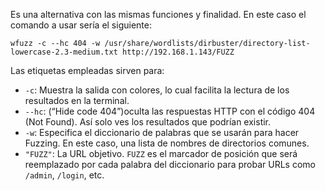  Es una alternativa con las mismas funciones y finalidad. En este caso el comando a usar sería el siguiente:

````
wfuzz -c --hc 404 -w /usr/share/wordlists/dirbuster/directory-list-lowercase-2.3-medium.txt http://192.168.1.143/FUZZ
`````

Las etiquetas empleadas sirven para:
- ``-c``: Muestra la salida con colores, lo cual facilita la lectura de los resultados en la terminal.
- ``--hc``: (“Hide code 404”)oculta las respuestas HTTP con el código 404 (Not Found). Así solo ves los resultados que podrían existir.
- ``-w``: Especifica el diccionario de palabras que se usarán para hacer Fuzzing. En este caso, una lista de nombres de directorios comunes.
- ``"FUZZ"``: La URL objetivo. `FUZZ` es el marcador de posición que será reemplazado por cada palabra del diccionario para probar URLs como `/admin`, `/login`, etc.